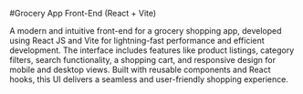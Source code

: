 #Grocery App Front-End (React + Vite)

A modern and intuitive front-end for a grocery shopping app, developed using React JS and Vite for lightning-fast performance and efficient development. The interface includes features like product listings, category filters, search functionality, a shopping cart, and responsive design for mobile and desktop views. Built with reusable components and React hooks, this UI delivers a seamless and user-friendly shopping experience.
